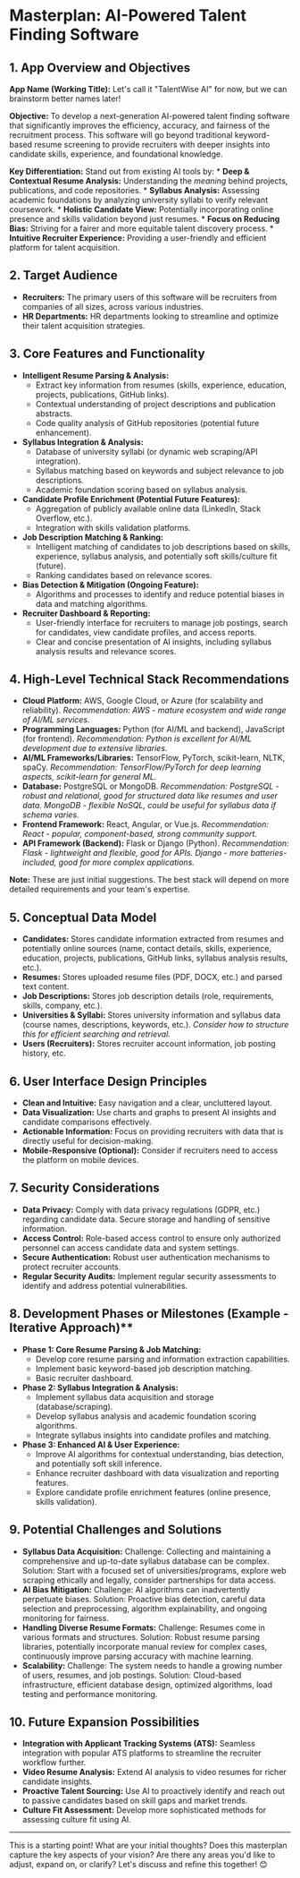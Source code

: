 # Masterplan: AI-Powered Talent Finding Software

## 1. App Overview and Objectives

**App Name (Working Title):**  Let's call it "TalentWise AI" for now, but we can brainstorm better names later!

**Objective:** To develop a next-generation AI-powered talent finding software that significantly improves the efficiency, accuracy, and fairness of the recruitment process.  This software will go beyond traditional keyword-based resume screening to provide recruiters with deeper insights into candidate skills, experience, and foundational knowledge.

**Key Differentiation:**  Stand out from existing AI tools by:
    *   **Deep & Contextual Resume Analysis:**  Understanding the *meaning* behind projects, publications, and code repositories.
    *   **Syllabus Analysis:**  Assessing academic foundations by analyzing university syllabi to verify relevant coursework.
    *   **Holistic Candidate View:**  Potentially incorporating online presence and skills validation beyond just resumes.
    *   **Focus on Reducing Bias:**  Striving for a fairer and more equitable talent discovery process.
    *   **Intuitive Recruiter Experience:**  Providing a user-friendly and efficient platform for talent acquisition.

## 2. Target Audience

*   **Recruiters:**  The primary users of this software will be recruiters from companies of all sizes, across various industries.
*   **HR Departments:**  HR departments looking to streamline and optimize their talent acquisition strategies.

## 3. Core Features and Functionality

*   **Intelligent Resume Parsing & Analysis:**
    *   Extract key information from resumes (skills, experience, education, projects, publications, GitHub links).
    *   Contextual understanding of project descriptions and publication abstracts.
    *   Code quality analysis of GitHub repositories (potential future enhancement).
*   **Syllabus Integration & Analysis:**
    *   Database of university syllabi (or dynamic web scraping/API integration).
    *   Syllabus matching based on keywords and subject relevance to job descriptions.
    *   Academic foundation scoring based on syllabus analysis.
*   **Candidate Profile Enrichment (Potential Future Features):**
    *   Aggregation of publicly available online data (LinkedIn, Stack Overflow, etc.).
    *   Integration with skills validation platforms.
*   **Job Description Matching & Ranking:**
    *   Intelligent matching of candidates to job descriptions based on skills, experience, syllabus analysis, and potentially soft skills/culture fit (future).
    *   Ranking candidates based on relevance scores.
*   **Bias Detection & Mitigation (Ongoing Feature):**
    *   Algorithms and processes to identify and reduce potential biases in data and matching algorithms.
*   **Recruiter Dashboard & Reporting:**
    *   User-friendly interface for recruiters to manage job postings, search for candidates, view candidate profiles, and access reports.
    *   Clear and concise presentation of AI insights, including syllabus analysis results and relevance scores.

## 4. High-Level Technical Stack Recommendations

*   **Cloud Platform:** AWS, Google Cloud, or Azure (for scalability and reliability). *Recommendation: AWS - mature ecosystem and wide range of AI/ML services.*
*   **Programming Languages:** Python (for AI/ML and backend), JavaScript (for frontend). *Recommendation: Python is excellent for AI/ML development due to extensive libraries.*
*   **AI/ML Frameworks/Libraries:** TensorFlow, PyTorch, scikit-learn, NLTK, spaCy. *Recommendation: TensorFlow/PyTorch for deep learning aspects, scikit-learn for general ML.*
*   **Database:** PostgreSQL or MongoDB. *Recommendation: PostgreSQL - robust and relational, good for structured data like resumes and user data. MongoDB - flexible NoSQL, could be useful for syllabus data if schema varies.*
*   **Frontend Framework:** React, Angular, or Vue.js. *Recommendation: React - popular, component-based, strong community support.*
*   **API Framework (Backend):**  Flask or Django (Python). *Recommendation: Flask - lightweight and flexible, good for APIs. Django - more batteries-included, good for more complex applications.*

**Note:** These are just initial suggestions. The best stack will depend on more detailed requirements and your team's expertise.

## 5. Conceptual Data Model

*   **Candidates:** Stores candidate information extracted from resumes and potentially online sources (name, contact details, skills, experience, education, projects, publications, GitHub links, syllabus analysis results, etc.).
*   **Resumes:**  Stores uploaded resume files (PDF, DOCX, etc.) and parsed text content.
*   **Job Descriptions:** Stores job description details (role, requirements, skills, company, etc.).
*   **Universities & Syllabi:** Stores university information and syllabus data (course names, descriptions, keywords, etc.).  *Consider how to structure this for efficient searching and retrieval.*
*   **Users (Recruiters):** Stores recruiter account information, job posting history, etc.

## 6. User Interface Design Principles

*   **Clean and Intuitive:**  Easy navigation and a clear, uncluttered layout.
*   **Data Visualization:**  Use charts and graphs to present AI insights and candidate comparisons effectively.
*   **Actionable Information:**  Focus on providing recruiters with data that is directly useful for decision-making.
*   **Mobile-Responsive (Optional):**  Consider if recruiters need to access the platform on mobile devices.

## 7. Security Considerations

*   **Data Privacy:**  Comply with data privacy regulations (GDPR, etc.) regarding candidate data. Secure storage and handling of sensitive information.
*   **Access Control:**  Role-based access control to ensure only authorized personnel can access candidate data and system settings.
*   **Secure Authentication:**  Robust user authentication mechanisms to protect recruiter accounts.
*   **Regular Security Audits:**  Implement regular security assessments to identify and address potential vulnerabilities.

## 8. Development Phases or Milestones (Example - Iterative Approach)**

*   **Phase 1: Core Resume Parsing & Job Matching:**
    *   Develop core resume parsing and information extraction capabilities.
    *   Implement basic keyword-based job description matching.
    *   Basic recruiter dashboard.
*   **Phase 2: Syllabus Integration & Analysis:**
    *   Implement syllabus data acquisition and storage (database/scraping).
    *   Develop syllabus analysis and academic foundation scoring algorithms.
    *   Integrate syllabus insights into candidate profiles and matching.
*   **Phase 3: Enhanced AI & User Experience:**
    *   Improve AI algorithms for contextual understanding, bias detection, and potentially soft skill inference.
    *   Enhance recruiter dashboard with data visualization and reporting features.
    *   Explore candidate profile enrichment features (online presence, skills validation).

## 9. Potential Challenges and Solutions

*   **Syllabus Data Acquisition:**  Challenge:  Collecting and maintaining a comprehensive and up-to-date syllabus database can be complex. Solution: Start with a focused set of universities/programs, explore web scraping ethically and legally, consider partnerships for data access.
*   **AI Bias Mitigation:**  Challenge: AI algorithms can inadvertently perpetuate biases. Solution:  Proactive bias detection, careful data selection and preprocessing, algorithm explainability, and ongoing monitoring for fairness.
*   **Handling Diverse Resume Formats:** Challenge: Resumes come in various formats and structures. Solution:  Robust resume parsing libraries, potentially incorporate manual review for complex cases, continuously improve parsing accuracy with machine learning.
*   **Scalability:** Challenge:  The system needs to handle a growing number of users, resumes, and job postings. Solution:  Cloud-based infrastructure, efficient database design, optimized algorithms, load testing and performance monitoring.

## 10. Future Expansion Possibilities

*   **Integration with Applicant Tracking Systems (ATS):**  Seamless integration with popular ATS platforms to streamline the recruiter workflow further.
*   **Video Resume Analysis:**  Extend AI analysis to video resumes for richer candidate insights.
*   **Proactive Talent Sourcing:**  Use AI to proactively identify and reach out to passive candidates based on skill gaps and market trends.
*   **Culture Fit Assessment:**  Develop more sophisticated methods for assessing culture fit using AI.

---

This is a starting point! What are your initial thoughts? Does this masterplan capture the key aspects of your vision?  Are there any areas you'd like to adjust, expand on, or clarify?  Let's discuss and refine this together! 😊
